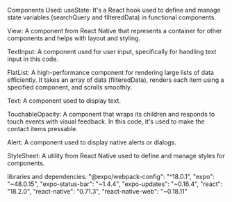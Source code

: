 Components Used:
useState: It's a React hook used to define and manage state variables (searchQuery and filteredData) in functional components.

View: A component from React Native that represents a container for other components and helps with layout and styling.

TextInput: A component used for user input, specifically for handling text input in this code.

FlatList: A high-performance component for rendering large lists of data efficiently. It takes an array of data (filteredData), renders each item using a specified component, and scrolls smoothly.

Text: A component used to display text.

TouchableOpacity: A component that wraps its children and responds to touch events with visual feedback. In this code, it's used to make the contact items pressable.

Alert: A component used to display native alerts or dialogs.

StyleSheet: A utility from React Native used to define and manage styles for components.

libraries and dependencies:
"@expo/webpack-config": "^18.0.1",
"expo": "~48.0.15",
"expo-status-bar": "~1.4.4",
"expo-updates": "~0.16.4",
"react": "18.2.0",
"react-native": "0.71.3",
"react-native-web": "~0.18.11"


